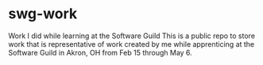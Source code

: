 # swg-work
Work I did while learning at the Software Guild
This is a public repo to store work that is representative of work created by me while apprenticing at the Software Guild in Akron, OH from Feb 15 through May 6.
